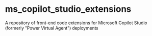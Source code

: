# ms_copilot_studio_extensions
A repository of front-end code extensions for Microsoft Copilot Studio (formerly "Power Virtual Agent") deployments
